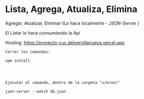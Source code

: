 # Lista, Agrega, Atualiza, Elimina

Agregar, Atualizar, Eliminar (Lo hace localmente - JSON-Server )

El Listar lo hace consumiendo la Api

Hosting:  https://proyecto-cuc.delvervillanueva.vercel.app


````      ¨¨
Correr los comandos:

npm install




Ejecutar el comando, dentro de la carpeta "s/erver"

json-server --watch db.json
